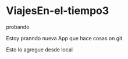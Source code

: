 # ViajesEn-el-tiempo3
probando

Estoy pranndo nueva App que hace cosas on git

Esto lo agregue desde local


